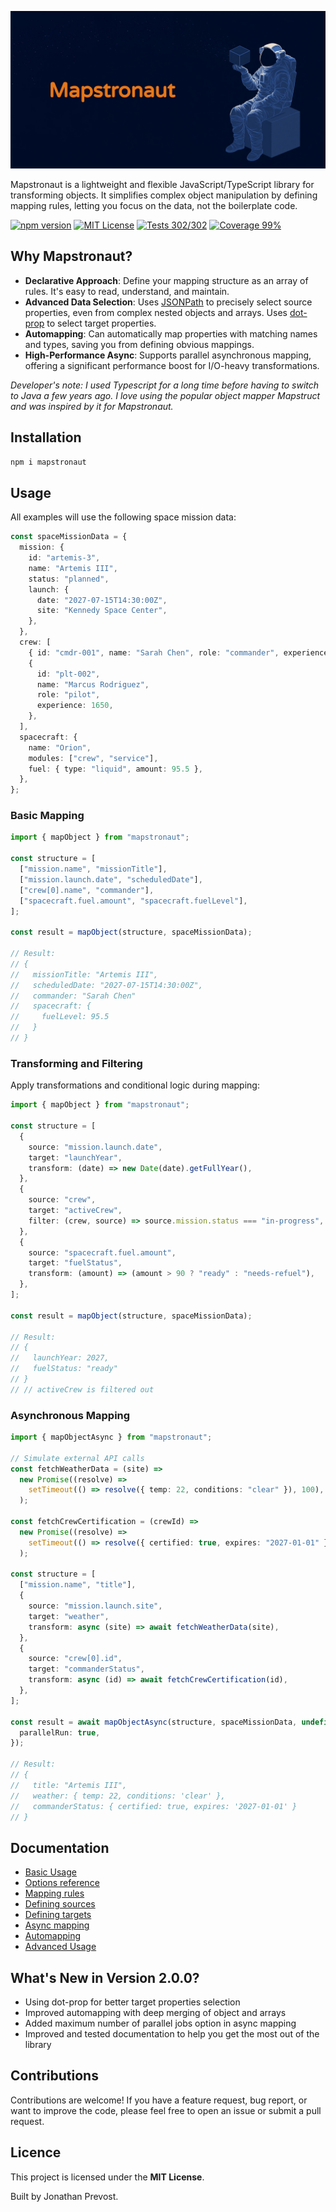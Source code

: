 ![Mapstronaut Banner](./assets/banner.jpg)

Mapstronaut is a lightweight and flexible JavaScript/TypeScript library for transforming objects. It simplifies complex object manipulation by defining mapping rules, letting you focus on the data, not the boilerplate code.

[![npm version](https://img.shields.io/npm/v/mapstronaut)](https://www.npmjs.com/package/mapstronaut)
[![MIT License](https://img.shields.io/github/license/jprevo/mapstronaut)](https://github.com/jprevo/mapstronaut/blob/main/LICENSE)
[![Tests 302/302](https://img.shields.io/badge/tests-302/302-green)](https://github.com/jprevo/mapstronaut/tree/main/test)
[![Coverage 99%](https://img.shields.io/badge/coverage-99%25-green)](https://github.com/jprevo/mapstronaut/tree/main/test)

## Why Mapstronaut?

- **Declarative Approach**: Define your mapping structure as an array of rules. It's easy to read, understand, and maintain.
- **Advanced Data Selection**: Uses [JSONPath](https://www.npmjs.com/package/jsonpath-plus) to precisely select source properties, even from complex nested objects and arrays. Uses [dot-prop](https://www.npmjs.com/package/dot-prop) to select target properties.
- **Automapping**: Can automatically map properties with matching names and types, saving you from defining obvious mappings.
- **High-Performance Async**: Supports parallel asynchronous mapping, offering a significant performance boost for I/O-heavy transformations.

_Developer's note: I used Typescript for a long time before having to switch to Java a few years ago. I love using the popular object mapper Mapstruct and was inspired by it for Mapstronaut._

## Installation

```bash
npm i mapstronaut
```

## Usage

All examples will use the following space mission data:

```typescript
const spaceMissionData = {
  mission: {
    id: "artemis-3",
    name: "Artemis III",
    status: "planned",
    launch: {
      date: "2027-07-15T14:30:00Z",
      site: "Kennedy Space Center",
    },
  },
  crew: [
    { id: "cmdr-001", name: "Sarah Chen", role: "commander", experience: 2840 },
    {
      id: "plt-002",
      name: "Marcus Rodriguez",
      role: "pilot",
      experience: 1650,
    },
  ],
  spacecraft: {
    name: "Orion",
    modules: ["crew", "service"],
    fuel: { type: "liquid", amount: 95.5 },
  },
};
```

### Basic Mapping

```typescript
import { mapObject } from "mapstronaut";

const structure = [
  ["mission.name", "missionTitle"],
  ["mission.launch.date", "scheduledDate"],
  ["crew[0].name", "commander"],
  ["spacecraft.fuel.amount", "spacecraft.fuelLevel"],
];

const result = mapObject(structure, spaceMissionData);

// Result:
// {
//   missionTitle: "Artemis III",
//   scheduledDate: "2027-07-15T14:30:00Z",
//   commander: "Sarah Chen"
//   spacecraft: {
//     fuelLevel: 95.5
//   }
// }
```

### Transforming and Filtering

Apply transformations and conditional logic during mapping:

```typescript
import { mapObject } from "mapstronaut";

const structure = [
  {
    source: "mission.launch.date",
    target: "launchYear",
    transform: (date) => new Date(date).getFullYear(),
  },
  {
    source: "crew",
    target: "activeCrew",
    filter: (crew, source) => source.mission.status === "in-progress",
  },
  {
    source: "spacecraft.fuel.amount",
    target: "fuelStatus",
    transform: (amount) => (amount > 90 ? "ready" : "needs-refuel"),
  },
];

const result = mapObject(structure, spaceMissionData);

// Result:
// {
//   launchYear: 2027,
//   fuelStatus: "ready"
// }
// // activeCrew is filtered out
```

### Asynchronous Mapping

```typescript
import { mapObjectAsync } from "mapstronaut";

// Simulate external API calls
const fetchWeatherData = (site) =>
  new Promise((resolve) =>
    setTimeout(() => resolve({ temp: 22, conditions: "clear" }), 100),
  );

const fetchCrewCertification = (crewId) =>
  new Promise((resolve) =>
    setTimeout(() => resolve({ certified: true, expires: "2027-01-01" }), 150),
  );

const structure = [
  ["mission.name", "title"],
  {
    source: "mission.launch.site",
    target: "weather",
    transform: async (site) => await fetchWeatherData(site),
  },
  {
    source: "crew[0].id",
    target: "commanderStatus",
    transform: async (id) => await fetchCrewCertification(id),
  },
];

const result = await mapObjectAsync(structure, spaceMissionData, undefined, {
  parallelRun: true,
});

// Result:
// {
//   title: "Artemis III",
//   weather: { temp: 22, conditions: 'clear' },
//   commanderStatus: { certified: true, expires: '2027-01-01' }
// }
```

## Documentation

- [Basic Usage](./docs/basic-usage.md)
- [Options reference](./docs/options.md)
- [Mapping rules](./docs/structure.md)
- [Defining sources](./docs/sources.md)
- [Defining targets](./docs/targets.md)
- [Async mapping](./docs/async.md)
- [Automapping](./docs/automapping.md)
- [Advanced Usage](./docs/advanced.md)

## What's New in Version 2.0.0?

- Using dot-prop for better target properties selection
- Improved automapping with deep merging of object and arrays
- Added maximum number of parallel jobs option in async mapping
- Improved and tested documentation to help you get the most out of the library

## Contributions

Contributions are welcome\! If you have a feature request, bug report, or want to improve the code, please feel free to open an issue or submit a pull request.

## Licence

This project is licensed under the **MIT License**.

Built by Jonathan Prevost.
